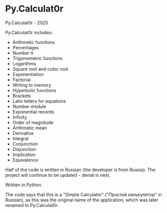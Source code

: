 # Py.Calculat0r
Py.Calculat0r - 2025

Py.Calculat0r includes:
- Arithmetic functions
- Percentages
- Number π
- Trigonometric functions
- Logarithms
- Square root and cubic root
- Exponentiation
- Factorial
- Writing to memory
- Hyperbolic functions
- Brackets
- Latin letters for equations
- Number module
- Exponential records
- Infinity
- Order of magnitude
- Arithmetic mean
- Derivative
- Integral
- Conjunction
- Disjunction
- Implication
- Equivalence

Half of the code is written in Russian (the developer is from Russia). The project will continue to be updated - denial is next. 

Written in Python.

The code says that this is a "Simple Calculator" ("Простой калькулятор" in Russian), as this was the original name of the application, which was later renamed to Py.Calculat0r.




